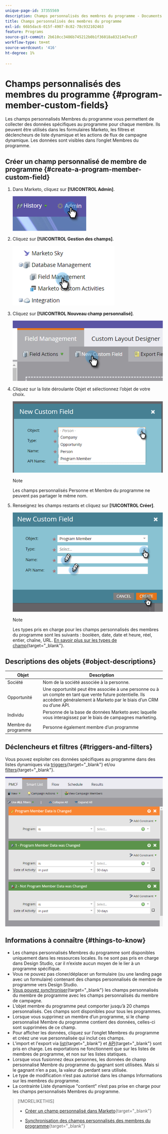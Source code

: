```yaml
---
unique-page-id: 37355569
description: Champs personnalisés des membres du programme - Documents Marketo - Documentation du produit
title: Champs personnalisés des membres du programme
exl-id: 66b5dac6-015f-4907-8c82-78c932102463
feature: Programs
source-git-commit: 2b610cc3486b745212b0b1f36018a83214d7ecd7
workflow-type: tm+mt
source-wordcount: '416'
ht-degree: 1%

---
```


# Champs personnalisés des membres du programme {#program-member-custom-fields}

Les champs personnalisés Membres du programme vous permettent de collecter des données spécifiques au programme pour chaque membre. Ils peuvent être utilisés dans les formulaires Marketo, les filtres et déclencheurs de liste dynamique et les actions de flux de campagne dynamique. Les données sont visibles dans l’onglet Membres du programme.

## Créer un champ personnalisé de membre de programme {#create-a-program-member-custom-field}

1. Dans Marketo, cliquez sur **[!UICONTROL Admin]**.

   ![](assets/one.png)

1. Cliquez sur **[!UICONTROL Gestion des champs]**.

   ![](assets/two.png)

1. Cliquez sur **[!UICONTROL Nouveau champ personnalisé]**.

   ![](assets/three.png)

1. Cliquez sur la liste déroulante Objet et sélectionnez l’objet de votre choix.

   ![](assets/four.png)

   >[!NOTE]
   >
   >Les champs personnalisés Personne et Membre du programme ne peuvent pas partager le même nom.

1. Renseignez les champs restants et cliquez sur **[!UICONTROL Créer]**.

   ![](assets/five.png)

   >[!NOTE]
   >
   >Les types pris en charge pour les champs personnalisés des membres du programme sont les suivants : booléen, date, date et heure, réel, entier, chaîne, URL. [En savoir plus sur les types de champ](/help/marketo/product-docs/administration/field-management/custom-field-type-glossary.md){target="_blank"}.

## Descriptions des objets {#object-descriptions}

| Objet | Description |
|---|---|
| Société | Nom de la société associée à la personne. |
| Opportunité | Une opportunité peut être associée à une personne ou à un compte en tant que vente future potentielle. Ils accèdent généralement à Marketo par le biais d’un CRM ou d’une API. |
| Individu | Personne de la base de données Marketo avec laquelle vous interagissez par le biais de campagnes marketing. |
| Membre du programme | Personne également membre d’un programme |

## Déclencheurs et filtres {#triggers-and-filters}

Vous pouvez exploiter ces données spécifiques au programme dans des listes dynamiques via [triggers](/help/marketo/product-docs/core-marketo-concepts/smart-campaigns/creating-a-smart-campaign/define-smart-list-for-smart-campaign-trigger.md){target="_blank"} et/ou [filters](/help/marketo/product-docs/core-marketo-concepts/smart-lists-and-static-lists/creating-a-smart-list/find-and-add-filters-to-a-smart-list.md){target="_blank"}.

![](assets/six.png)

## Informations à connaître {#things-to-know}

* Les champs personnalisés Membres du programme sont disponibles uniquement dans les ressources locales. Ils ne sont pas pris en charge dans Design Studio, car il n’existe aucun moyen de le lier à un programme spécifique.
* Vous ne pouvez pas cloner/déplacer un formulaire (ou une landing page avec un formulaire) contenant des champs personnalisés de membre de programme vers Design Studio.
* [Vous pouvez synchroniser](/help/marketo/product-docs/core-marketo-concepts/programs/working-with-programs/program-member-custom-field-sync.md){target="_blank"} les champs personnalisés du membre de programme avec les champs personnalisés du membre de campagne.
* L’objet membre du programme peut comporter jusqu’à 20 champs personnalisés. Ces champs sont disponibles pour tous les programmes.
* Lorsque vous supprimez un membre d’un programme, si le champ personnalisé Membre du programme contient des données, celles-ci sont supprimées de ce champ.
* Pour afficher les données, cliquez sur l’onglet Membres du programme et créez une vue personnalisée qui inclut ces champs.
* L&#39;import et l&#39;export via [list](/help/marketo/getting-started/quick-wins/import-a-list-of-people.md){target="_blank"} et [API](https://experienceleague.adobe.com/en/docs/marketo-developer/marketo/home){target="_blank"} sont pris en charge. Les exportations ne fonctionnent que sur les listes de membres de programme, et non sur les listes statiques.
* Lorsque vous fusionnez deux personnes, les données de champ personnalisé Membre du programme du gagnant sont utilisées. Mais si le gagnant n’en a pas, la valeur du perdant sera utilisée.
* Le type de modification n’est pas autorisé dans les champs Informations sur les membres du programme.
* La contrainte Liste dynamique &quot;contient&quot; n’est pas prise en charge pour les champs personnalisés Membres du programme.

>[!MORELIKETHIS]
>
>* [Créer un champ personnalisé dans Marketo](/help/marketo/product-docs/administration/field-management/create-a-custom-field-in-marketo.md){target="_blank"}
>
>* [Synchronisation des champs personnalisés des membres du programme](/help/marketo/product-docs/core-marketo-concepts/programs/working-with-programs/program-member-custom-field-sync.md){target="_blank"}
